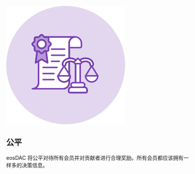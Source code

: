 ![公平](/assets/vision-core-principles/fairness-icon160x160.svg)

公平
---

eosDAC 将公平对待所有会员并对贡献者进行合理奖励。所有会员都应该拥有一样多的决策信息。